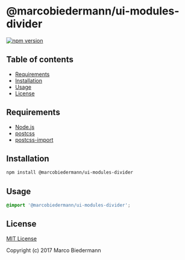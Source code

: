 # @marcobiedermann/ui-modules-divider

[![npm version](https://badge.fury.io/js/%40marcobiedermann%2Fui-modules-divider.svg)](https://badge.fury.io/js/%40marcobiedermann%2Fui-modules-divider)

## Table of contents

* [Requirements](#requirements)
* [Installation](#installation)
* [Usage](#usage)
* [License](#license)

## Requirements

* [Node.js](https://nodejs.org)
* [postcss](https://github.com/postcss/postcss)
* [postcss-import](https://github.com/postcss/postcss-import)

## Installation

```sh
npm install @marcobiedermann/ui-modules-divider
```

## Usage

```css
@import '@marcobiedermann/ui-modules-divider';
```

## License

[MIT License](../../LICENSE)

Copyright (c) 2017 Marco Biedermann
